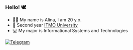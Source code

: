 ### Hello! 🕊

- 👩🏻 My name is Alina, I am 20 y.o.
- 🏫 Second year [ITMO University](https://itmo.ru/)
- 💻 My major is Informational Systems and Technologies


<div id="badges">
  <a href="https://t.me/alinaiil">
    <img src="https://img.shields.io/badge/-telegram-red?color=white&logo=telegram&logoColor=#0088CC" alt="Telegram"/>
  </a>
</div>
